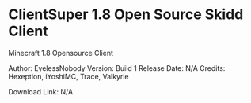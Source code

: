 # ClientSuper 1.8 Open Source Skidd Client

Minecraft 1.8 Opensource Client

Author: EyelessNobody
Version: Build 1
Release Date: N/A
Credits: Hexeption, iYoshiMC, Trace, Valkyrie

Download Link: N/A
